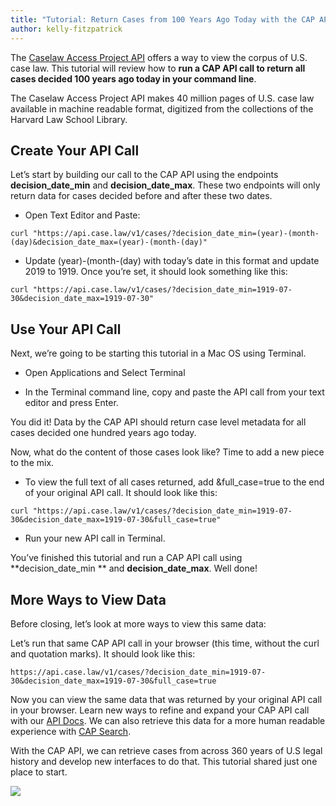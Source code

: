 ```yaml
---
title: "Tutorial: Return Cases from 100 Years Ago Today with the CAP API"
author: kelly-fitzpatrick
---
```

The [Caselaw Access Project API](https://case.law/api/) offers a way to view the corpus of U.S. case law. This tutorial will review how to **run a CAP API call to return all cases decided 100 years ago today in your command line**.

The Caselaw Access Project API makes 40 million pages of U.S. case law available in machine readable format, digitized from the collections of the Harvard Law School Library. 

## Create Your API Call 
Let’s start by building our call to the CAP API using the endpoints **decision_date_min** and **decision_date_max**. These two endpoints will only return data for cases decided before and after these two dates.

* Open Text Editor and Paste:

`
curl "https://api.case.law/v1/cases/?decision_date_min=(year)-(month-(day)&decision_date_max=(year)-(month-(day)"
`

* Update (year)-(month-(day) with today’s date in this format and update 2019 to 1919. Once you’re set, it should look something like this:

`
curl "https://api.case.law/v1/cases/?decision_date_min=1919-07-30&decision_date_max=1919-07-30"
`

## Use Your API Call
Next, we’re going to be starting this tutorial in a Mac OS using Terminal.

* Open Applications and Select Terminal

* In the Terminal command line, copy and paste the API call from your text editor and press Enter.

You did it! Data by the CAP API should return case level metadata for all cases decided one hundred years ago today. 

Now, what do the content of those cases look like? Time to add a new piece to the mix.

* To view the full text of all cases returned, add &full_case=true to the end of your original API call. It should look like this:

`
curl "https://api.case.law/v1/cases/?decision_date_min=1919-07-30&decision_date_max=1919-07-30&full_case=true"
`

* Run your new API call in Terminal.

You’ve finished this tutorial and run a CAP API call using **decision_date_min ** and **decision_date_max**. Well done!

## More Ways to View Data
Before closing, let’s look at more ways to view this same data:

Let’s run that same CAP API call in your browser (this time, without the curl and quotation marks). It should look like this:

`
https://api.case.law/v1/cases/?decision_date_min=1919-07-30&decision_date_max=1919-07-30&full_case=true
`

Now you can view the same data that was returned by your original API call in your browser. Learn new ways to refine and expand your CAP API call with our [API Docs](https://case.law/api/). We can also retrieve this data for a more human readable experience with [CAP Search](https://case.law/search/#/cases?page=1&decision_date_min=1919-07-30&decision_date_max=1919-07-30).

With the CAP API, we can retrieve cases from across 360 years of U.S legal history and develop new interfaces to do that. This tutorial shared just one place to start.

![](https://lil-blog-media.s3.amazonaws.com/curl1.png)

